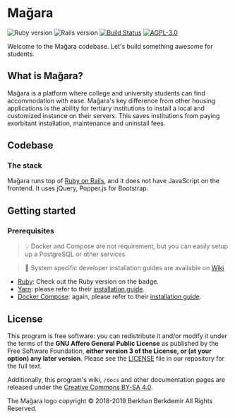# Mağara

![Ruby version](https://img.shields.io/badge/Ruby-v2.5.1-green.svg)
![Rails version](https://img.shields.io/badge/Rails-v6.0.0.rc1-green.svg)
[![Build Status](https://travis-ci.org/magara/magara.svg?branch=master)](https://travis-ci.org/magara/magara)
[![AGPL-3.0](https://img.shields.io/badge/license-AGPL--3.0-blue.svg)](LICENSE)

Welcome to the Mağara codebase. Let's build something awesome for students.

## What is Mağara?

Mağara is a platform where college and university students can find
accommodation with ease. Mağara's key difference from other housing applications
is the ability for tertiary institutions to install a local and customized
instance on their servers. This saves institutions from paying exorbitant
installation, maintenance and uninstall fees.

## Codebase

### The stack

Mağara runs top of [Ruby on Rails](https://rubyonrails.org), and it does not
have JavaScript on the frontend. It uses jQuery, Popper.js for Bootstrap.

## Getting started

### Prerequisites

> :bulb: Docker and Compose are not requirement, but you can easily setup up a
> PostgreSQL or other services

> :book: System specific developer installation guides are available on
> [Wiki](https://github.com/magara/magara/wiki)

* [Ruby](https://www.ruby-lang.org/en/): Check out the Ruby version on the badge.
* [Yarn](https://yarnpkg.com/en/): please refer to their
[installation guide](https://yarnpkg.com/en/docs/install).
* [Docker Compose](https://docs.docker.com/compose): again, please refer to
their [installation guide](https://docs.docker.com/compose/install).

## License

This program is free software: you can redistribute it and/or modify it under
the terms of the **GNU Affero General Public License** as published by the Free
Software Foundation, **either version 3 of the License, or (at your option) any
later version**. Please see the [LICENSE](LICENSE) file in our repository for
the full text.

Additionally, this program's wiki, `/docs` and other documentation pages are
released under the [Creative Commons BY-SA 4.0](https://creativecommons.org/licenses/by-sa/4.0/legalcode.txt).

The Mağara logo copyright &copy; 2018-2019 Berkhan Berkdemir All Rights
Reserved.
